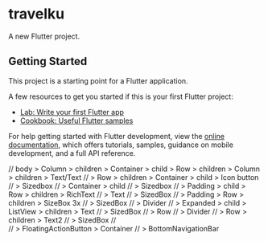 # travelku

A new Flutter project.

## Getting Started

This project is a starting point for a Flutter application.

A few resources to get you started if this is your first Flutter project:

- [Lab: Write your first Flutter app](https://docs.flutter.dev/get-started/codelab)
- [Cookbook: Useful Flutter samples](https://docs.flutter.dev/cookbook)

For help getting started with Flutter development, view the
[online documentation](https://docs.flutter.dev/), which offers tutorials,
samples, guidance on mobile development, and a full API reference.


// body > Column > children > Container > child > Row > children > Column > children > Text/Text 
                                                          // > Row > children > Container > child > Icon button
                                                          //                  > Sizedbox
                                                          //                  > Container > child
                        // > Sizedbox
                        // > Padding > child > Row > children > RichText 
                        //                                    > Text
                        // > SizedBox
                        // > Padding > Row > children > SizeBox 3x
                        // > SizedBox 
                        // > Divider
                        // > Expanded > child > ListView > children > Text 
                        //                                          > SizedBox
                        //                                          > Row 
                        //                                          > Divider 
                        //                                          > Row > children > Text2
                        //                                                           > SizedBox
                        //                                        
                        // > FloatingActionButton > Container
                        // > BottomNavigationBar

